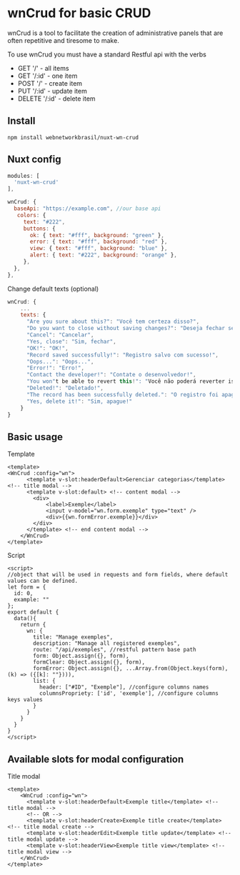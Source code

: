 # wnCrud for basic CRUD
wnCrud is a tool to facilitate the creation of administrative panels that are often repetitive and tiresome to make.

To use wnCrud you must have a standard Restful api with the verbs 
- GET '/' - all items
- GET '/:id' - one item
- POST '/' - create item
- PUT '/:id' - update item
- DELETE '/:id' - delete item

## Install

    npm install webnetworkbrasil/nuxt-wn-crud

## Nuxt config
```js
modules: [
  'nuxt-wn-crud'
],

wnCrud: {
  baseApi: "https://example.com", //our base api
   colors: {
     text: "#222",
     buttons: {
       ok: { text: "#fff", background: "green" },
       error: { text: "#fff", background: "red" },
       view: { text: "#fff", background: "blue" },
       alert: { text: "#222", background: "orange" },
     },
  },
},
```

Change default texts (optional)
```js
wnCrud: {
    ...
    texts: {
      "Are you sure about this?": "Você tem certeza disso?",
      "Do you want to close without saving changes?": "Deseja fechar sem salvar as alterações?",
      "Cancel": "Cancelar",
      "Yes, close": "Sim, fechar",
      "OK!": "OK!",
      "Record saved successfully!": "Registro salvo com sucesso!",
      "Oops...": "Oops...",
      "Error!": "Erro!",
      "Contact the developer!": "Contate o desenvolvedor!",
      "You won"t be able to revert this!": "Você não poderá reverter isso!",
      "Deleted!": "Deletado!",
      "The record has been successfully deleted.": "O registro foi apagado com sucesso.",
      "Yes, delete it!": "Sim, apague!"
    }
}
```

## Basic usage

Template
```vue
<template>
<WnCrud :config="wn">
      <template v-slot:headerDefault>Gerenciar categorias</template> <!-- title modal -->
      <template v-slot:default> <!-- content modal -->
        <div>
            <label>Exemple</label>
            <input v-model="wn.form.exemple" type="text" />
            <div>{{wn.formError.exemple}}</div>
        </div>
      </template> <!-- end content modal -->
    </WnCrud>
</template>
```
Script
```vue
<script>
//object that will be used in requests and form fields, where default values ​​can be defined. 
let form = {
  id: 0,
  example: ""
};
export default {
  data(){
    return {
      wn: {
        title: "Manage exemples",
        description: "Manage all registered exemples",
        route: "/api/exemples", //restful pattern base path
        form: Object.assign({}, form),
        formClear: Object.assign({}, form),
        formError: Object.assign({}, ...Array.from(Object.keys(form), (k) => ({[k]: ""}))),
        list: {
          header: ["#ID", "Exemple"], //configure columns names
          columnsPropriety: ['id', 'exemple'], //configure columns keys values
        }
      }
    }
  }
}
</script>
```
## Available slots for modal configuration

Title modal
```vue
<template>
    <WnCrud :config="wn">
      <template v-slot:headerDefault>Exemple title</template> <!-- title modal -->
      <!-- OR -->
      <template v-slot:headerCreate>Exemple title create</template> <!-- title modal create -->
      <template v-slot:headerEdit>Exemple title update</template> <!-- title modal update -->
      <template v-slot:headerView>Exemple title view</template> <!-- title modal view -->
    </WnCrud>
</template>
```
